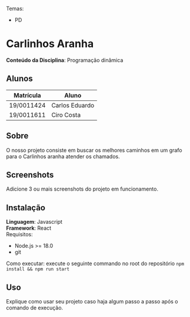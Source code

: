 Temas:
 - PD
 

# Carlinhos Aranha

**Conteúdo da Disciplina**: Programação dinâmica<br>

## Alunos

| Matrícula  | Aluno          |
| ---------- | -------------- |
| 19/0011424 | Carlos Eduardo |
| 19/0011611 | Ciro Costa     |


## Sobre 
O nosso projeto consiste em buscar os melhores caminhos em um grafo para o Carlinhos aranha atender os chamados. 

## Screenshots
Adicione 3 ou mais screenshots do projeto em funcionamento.

## Instalação 
**Linguagem**: Javascript<br>
**Framework**: React<br>
Requisitos:

- Node.js >= 18.0
- git

Como executar: 
    execute o seguinte commando no root do repositório
    ````
    npm install && npm run start
    ````
## Uso 
Explique como usar seu projeto caso haja algum passo a passo após o comando de execução.




